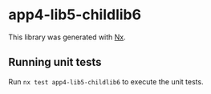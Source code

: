 # app4-lib5-childlib6

This library was generated with [Nx](https://nx.dev).

## Running unit tests

Run `nx test app4-lib5-childlib6` to execute the unit tests.
